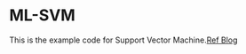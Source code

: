 # ML-SVM
This is the example code for Support Vector Machine.[Ref Blog](https://www.cnblogs.com/zhuchengchao/p/11866990.html)
